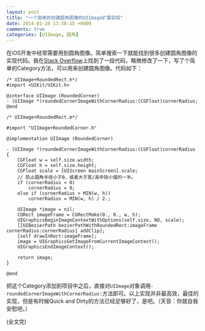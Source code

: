 ```yaml
---
layout: post
title: "一个简单的创建圆角图像的UIImage扩展实现"
date: 2014-01-20 13:58:15 +0800
comments: true
categories: [UIImage, 圆角]
---
```


在iOS开发中经常需要用到圆角图像。简单搜索一下就能找到很多创建圆角图像的实现代码。我在[Stack Overflow](http://stackoverflow.com/questions/10563986/uiimage-with-rounded-corners)上找到了一段代码，略微修改了一下，写了个简单的Category方法，可以用来创建圆角图像。代码如下：

<!-- more -->

```objc
/* UIImage+RoundedRect.h*/
#import <UIKit/UIKit.h>

@interface UIImage (RoundedCorner)
- (UIImage *)roundedCornerImageWithCornerRadius:(CGFloat)cornerRadius;
@end

/* UIImage+RoundedRect.m*/

#import "UIImage+RoundedCorner.h"

@implementation UIImage (RoundedCorner)

- (UIImage *)roundedCornerImageWithCornerRadius:(CGFloat)cornerRadius {
	CGFloat w = self.size.width;
	CGFloat h = self.size.height;
	CGFloat scale = [UIScreen mainScreen].scale;
    // 防止圆角半径小于0，或者大于宽/高中较小值的一半。
    if (cornerRadius < 0)
        cornerRadius = 0;
    else if (cornerRadius > MIN(w, h))
        cornerRadius = MIN(w, h) / 2.;

    UIImage *image = nil;
    CGRect imageFrame = CGRectMake(0., 0., w, h);
    UIGraphicsBeginImageContextWithOptions(self.size, NO, scale);
    [[UIBezierPath bezierPathWithRoundedRect:imageFrame cornerRadius:cornerRadius] addClip];
    [self drawInRect:imageFrame];
    image = UIGraphicsGetImageFromCurrentImageContext();
	UIGraphicsEndImageContext();
    
    return image;
}

@end
```

把这个Category添加到项目中之后，直接对`UIImage`对象调用`- roundedCornerImageWithCornerRadius:`方法即可。以上实现并非最高效，最佳的实现，但是有时候Quick and Dirty的方法已经足够好了，是吧。（天音：你就自我安慰吧。）

(全文完)
